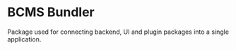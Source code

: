 # BCMS Bundler

Package used for connecting backend, UI and plugin packages into a single application.